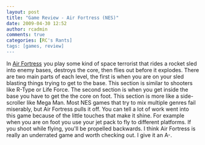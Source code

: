 ```yaml
---
layout: post
title: "Game Review - Air Fortress (NES)"
date: 2009-04-30 12:52
author: rcadmin
comments: true
categories: [RC's Rants]
tags: [games, review]
---
```

In <a href="http://www.amazon.com/gp/product/B00004SVMK?ie=UTF8&amp;tag=bitsmack-20&amp;linkCode=as2&amp;camp=1789&amp;creative=390957&amp;creativeASIN=B00004SVMK">Air Fortress</a><img style="border:none !important; margin:0px !important;" src="http://www.assoc-amazon.com/e/ir?t=bitsmack-20&amp;l=as2&amp;o=1&amp;a=B00004SVMK" border="0" alt="" width="1" height="1" /> you play some kind of space terrorist that rides a rocket sled into enemy bases, destroys the core, then flies out before it explodes. There are two main parts of each level, the first is when you are on your sled blasting things trying to get to the base. This section is similar to shooters like R-Type or Life Force. The second section is when you get inside the base you have to get the the core on foot. This section is more like a side-scroller like Mega Man. Most NES games that try to mix multiple genres fail miserably, but Air Fortress pulls it off. You can tell a lot of work went into this game because of the little touches that make it shine. For example when you are on foot you use your jet pack to fly to different platforms. If you shoot while flying, you'll be propelled backwards. I think Air Fortress is really an underrated game and worth checking out. I give it an A-.

<object classid="clsid:d27cdb6e-ae6d-11cf-96b8-444553540000" width="425" height="344" codebase="http://download.macromedia.com/pub/shockwave/cabs/flash/swflash.cab#version=6,0,40,0"><param name="allowFullScreen" value="true" /><param name="allowscriptaccess" value="always" /><param name="src" value="http://www.youtube.com/v/pshr6Cfak5Y&amp;hl=en&amp;fs=1" /><embed type="application/x-shockwave-flash" width="425" height="344" src="http://www.youtube.com/v/pshr6Cfak5Y&amp;hl=en&amp;fs=1" allowscriptaccess="always" allowfullscreen="true"></embed></object>
